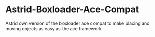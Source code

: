 # Astrid-Boxloader-Ace-Compat
Astrid own version of the boxloader ace compat to make placing and moving objects as easy as the ace framework
